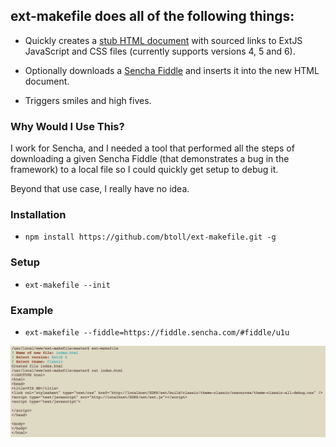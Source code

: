 ## ext-makefile does all of the following things:

+ Quickly creates a [stub HTML document][stub] with sourced links to ExtJS JavaScript and CSS files (currently supports versions 4, 5 and 6).

+ Optionally downloads a [Sencha Fiddle][fiddle] and inserts it into the new HTML document.

+ Triggers smiles and high fives.

### Why Would I Use This?
I work for Sencha, and I needed a tool that performed all the steps of downloading a given Sencha Fiddle (that demonstrates a bug in the framework) to a local file so I could quickly get setup to debug it.

Beyond that use case, I really have no idea.

### Installation

+ `npm install https://github.com/btoll/ext-makefile.git -g`

### Setup

+ `ext-makefile --init`

### Example

+ `ext-makefile --fiddle=https://fiddle.sencha.com/#fiddle/u1u`

![ScreenShot](/screenshots/stub.png?raw=true)

[stub]: screenshots/stub.png
[fiddle]: https://fiddle.sencha.com/#home

